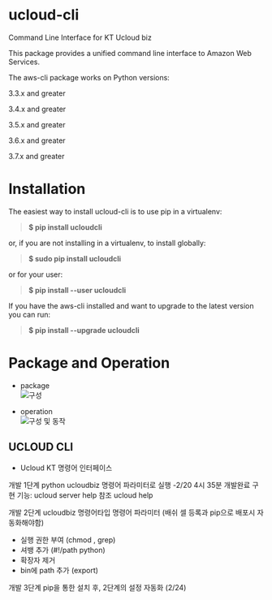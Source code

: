 # ucloud-cli
Command Line Interface for KT Ucloud biz

This package provides a unified command line interface to Amazon Web Services.

The aws-cli package works on Python versions:

3.3.x and greater

3.4.x and greater

3.5.x and greater

3.6.x and greater

3.7.x and greater

# Installation 

The easiest way to install ucloud-cli is to use pip in a virtualenv: <br /> 

> <strong> $ pip install ucloudcli </strong> <br /> 

or, if you are not installing in a virtualenv, to install globally: <br /> 

> <strong> $ sudo pip install ucloudcli </strong> <br /> 

or for your user: <br />

> <strong> $ pip install --user ucloudcli </strong> <br /> 

If you have the aws-cli installed and want to upgrade to the latest version you can run: <br />

> <strong> $ pip install --upgrade ucloudcli </strong> 


# Package and Operation

- package <br /> 
![구성](https://user-images.githubusercontent.com/26168539/54249442-8d969880-4583-11e9-86bd-98af03356e90.png)

- operation <br /> 
![구성 및 동작](https://user-images.githubusercontent.com/26168539/54249433-88d1e480-4583-11e9-9f4c-d6a96e6f17b3.png)


          

## UCLOUD CLI
- Ucloud KT 명령어 인터페이스

개발 1단계  python ucloudbiz 명령어 파라미터로 실행
-2/20 4시 35분 개발완료
구현 기능:  ucloud server help 참조
          ucloud help

개발 2단계   ucloudbiz 명령어타입 명령어 파라미터 (배쉬 셀  등록과 pip으로 배포시 자동화해야함)
- 실행 권한 부여   (chmod , grep)
- 셔뱅 추가 (#!/path   python)
- 확장자 제거 
- bin에 path 추가   (export)


개발 3단계  pip을 통한 설치 후, 2단계의 설정 자동화 (2/24)




